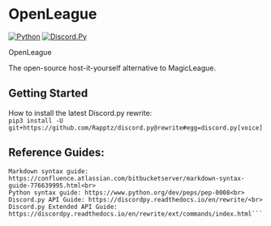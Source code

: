 # OpenLeague

[![Python](https://img.shields.io/badge/python-3.5-brightgreen.svg)](https://www.python.org/downloads/)
[![Discord.Py](https://img.shields.io/badge/discord.py-1.0.0a-green.svg)](https://github.com/Rapptz/discord.py)

OpenLeague

The open-source host-it-yourself alternative to MagicLeague.

## Getting Started

How to install the latest Discord.py rewrite:<br>
``pip3 install -U git+https://github.com/Rapptz/discord.py@rewrite#egg=discord.py[voice]``

## Reference Guides:

```
Markdown syntax guide: https://confluence.atlassian.com/bitbucketserver/markdown-syntax-guide-776639995.html<br>
Python syntax guide: https://www.python.org/dev/peps/pep-0008<br>
Discord.py API Guide: https://discordpy.readthedocs.io/en/rewrite/<br>
Discord.py Extended API Guide: https://discordpy.readthedocs.io/en/rewrite/ext/commands/index.html```